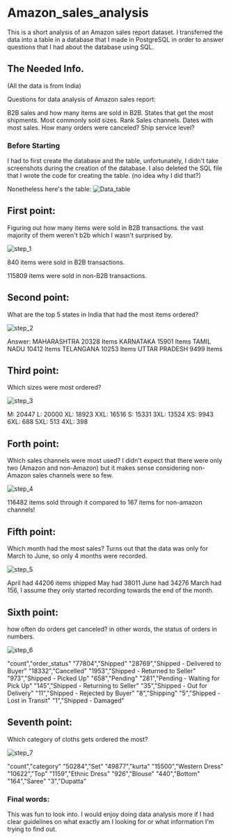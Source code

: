 # Amazon_sales_analysis

This is a short analysis of an Amazon sales report dataset. I transferred the data into a table in a database that I made in PostgreSQL in order to answer questions that I had about the database using SQL.

## The Needed Info.
(All the data is from India)

Questions for data analysis of Amazon sales report:

B2B sales and how many items are sold in B2B.
States that get the most shipments.
Most commonly sold sizes.
Rank Sales channels.
Dates with most sales.
How many orders were canceled?
Ship service level?

### Before Starting

I had to first create the database and the table, unfortunately, I didn't take screenshots during the creation of the database.
I also deleted the SQL file that I wrote the code for creating the table. (no idea why I did that?)

Nonetheless here's the table:
![Data_table](https://github.com/user-attachments/assets/48f7a9d0-193d-42a7-8583-d3a091f1d89a)


## First point:

Figuring out how many items were sold in B2B transactions. 
the vast majority of them weren't b2b which I wasn't surprised by.

![step_1](https://github.com/user-attachments/assets/deca1ef9-1647-4da5-a400-aea72054e037)

840 items were sold in B2B transactions.

115809 items were sold in non-B2B transactions.


## Second point:

What are the top 5 states in India that had the most items ordered?

![step_2](https://github.com/user-attachments/assets/180a66a0-3536-430f-9395-c203fc3e3c13)

Answer:
MAHARASHTRA 20328 Items
KARNATAKA 15901 Items
TAMIL NADU 10412 Items
TELANGANA 10253 Items
UTTAR PRADESH 9499 Items

## Third point:

Which sizes were most ordered?

![step_3](https://github.com/user-attachments/assets/48d57084-a5ca-48b2-b39d-16817425eb88)

M: 20447
L: 20000
XL: 18923
XXL: 16516
S: 15331
3XL: 13524
XS: 9943
6XL: 688
5XL: 513
4XL: 398


## Forth point:

Which sales channels were most used?
I didn't expect that there were only two (Amazon and non-Amazon) but it makes sense considering non-Amazon sales channels were so few.

![step_4](https://github.com/user-attachments/assets/dc783e22-56df-4490-b159-1d99e81867a6)

116482 items sold through it compared to 167 items for non-amazon channels!

## Fifth point:

Which month had the most sales?
Turns out that the data was only for March to June, so only 4 months were recorded.

![step_5](https://github.com/user-attachments/assets/cabb6287-ac2d-4513-aae6-12522e6792c7)

April had 44206 items shipped
May had 38011
June had 34276
March had 156, I assume they only started recording towards the end of the month.

## Sixth point:

how often do orders get canceled? in other words, the status of orders in numbers.

![step_6](https://github.com/user-attachments/assets/72279d67-ca8f-4897-ac3a-024d23397aef)

"count","order_status"
"77804","Shipped"
"28769","Shipped - Delivered to Buyer"
"18332","Cancelled"
"1953","Shipped - Returned to Seller"
"973","Shipped - Picked Up"
"658","Pending"
"281","Pending - Waiting for Pick Up"
"145","Shipped - Returning to Seller"
"35","Shipped - Out for Delivery"
"11","Shipped - Rejected by Buyer"
"8","Shipping"
"5","Shipped - Lost in Transit"
"1","Shipped - Damaged"

## Seventh point:

Which category of cloths gets ordered the most?

![step_7](https://github.com/user-attachments/assets/d8101881-10a1-4b03-b740-038be5a50a99)

"count","category"
"50284","Set"
"49877","kurta"
"15500","Western Dress"
"10622","Top"
"1159","Ethnic Dress"
"926","Blouse"
"440","Bottom"
"164","Saree"
"3","Dupatta"



### Final words:
This was fun to look into. I would enjoy doing data analysis more if I had clear guidelines on what exactly am I looking for or what information I'm trying to find out.


















